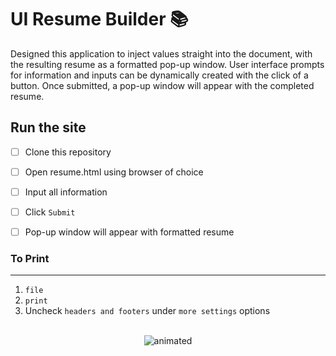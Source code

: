 # UI Resume Builder 📚

<!-- ABOUT THE PROJECT -->
Designed this application to inject values straight into the document, with the resulting resume as a formatted pop-up window. User interface prompts for information and inputs can be dynamically created with the click of a button. Once submitted, a pop-up window will appear with the completed resume. 

Run the site 
--------------------------------
- [ ] Clone this repository
- [ ] Open resume.html using browser of choice
- [ ] Input all information
- [ ] Click `Submit`
- [ ] Pop-up window will appear with formatted resume


### To Print
-----------
1. `file`
2. `print`
3. Uncheck `headers and footers` under `more settings` options
<br></br>
<p align="center">
  <img src="resume.gif" alt="animated" />
  </p>
